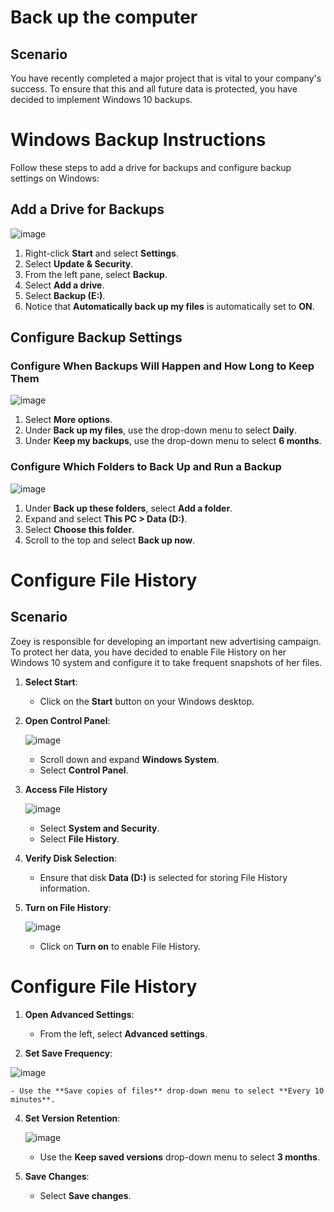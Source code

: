 <h1>Back up the computer</h1>

<h2>Scenario</h2>
You have recently completed a major project that is vital to your company's success. To ensure that this and all future data is protected, you have decided to implement Windows 10 backups.

# Windows Backup Instructions

Follow these steps to add a drive for backups and configure backup settings on Windows:

## Add a Drive for Backups

![image](https://github.com/K4iju/System-management/assets/159083256/40b4edb8-c651-4956-8fb9-d768ce1b921d)


1. Right-click **Start** and select **Settings**.
2. Select **Update & Security**.
3. From the left pane, select **Backup**.
4. Select **Add a drive**.
5. Select **Backup (E:)**.
6. Notice that **Automatically back up my files** is automatically set to **ON**.

## Configure Backup Settings

### Configure When Backups Will Happen and How Long to Keep Them

![image](https://github.com/K4iju/System-management/assets/159083256/f4365ad5-b3c6-4bf0-afc0-f564eaa13d6b)


1. Select **More options**.
2. Under **Back up my files**, use the drop-down menu to select **Daily**.
3. Under **Keep my backups**, use the drop-down menu to select **6 months**.

### Configure Which Folders to Back Up and Run a Backup

![image](https://github.com/K4iju/System-management/assets/159083256/deb33c4a-fe2d-4b0c-a458-811a60c5288b)


1. Under **Back up these folders**, select **Add a folder**.
2. Expand and select **This PC > Data (D:)**.
3. Select **Choose this folder**.
4. Scroll to the top and select **Back up now**.

<h1>Configure File History</h1>

<h2>Scenario</h2>
Zoey is responsible for developing an important new advertising campaign. To protect her data, you have decided to enable File History on her Windows 10 system and configure it to take frequent snapshots of her files.

1. **Select Start**:
    - Click on the **Start** button on your Windows desktop.

2. **Open Control Panel**:

   ![image](https://github.com/K4iju/System-management/assets/159083256/ef0dad5f-6145-4a73-8114-b14e3a733cf0)

    - Scroll down and expand **Windows System**.
    - Select **Control Panel**.

4. **Access File History**

    ![image](https://github.com/K4iju/System-management/assets/159083256/7c0aed30-3db8-41ea-a07f-bf1396f6e2d7)

    - Select **System and Security**.
    - Select **File History**.

6. **Verify Disk Selection**:
    - Ensure that disk **Data (D:)** is selected for storing File History information.

7. **Turn on File History**:

   ![image](https://github.com/K4iju/System-management/assets/159083256/d9493c29-84a1-462c-9976-741c747609a5)

    - Click on **Turn on** to enable File History.

# Configure File History

1. **Open Advanced Settings**:
    - From the left, select **Advanced settings**.

2. **Set Save Frequency**:

![image](https://github.com/K4iju/System-management/assets/159083256/fd040ebf-e675-4805-afaa-5604437ae2b7)
   
    - Use the **Save copies of files** drop-down menu to select **Every 10 minutes**.

4. **Set Version Retention**:

   ![image](https://github.com/K4iju/System-management/assets/159083256/73474c5a-c980-4006-ab99-34e1971d6e48)

    - Use the **Keep saved versions** drop-down menu to select **3 months**.

6. **Save Changes**:
    - Select **Save changes**.
